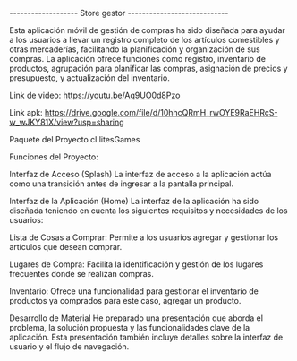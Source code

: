 
-------------------   Store gestor   ----------------------------

Esta aplicación móvil de gestión de compras ha sido diseñada para ayudar a los usuarios a llevar un registro completo de los artículos comestibles y otras mercaderías, facilitando la planificación y organización de sus compras. La aplicación ofrece funciones como registro, inventario de productos, agrupación para planificar las compras, asignación de precios y presupuesto, y actualización del inventario.

Link de video: https://youtu.be/Aq9UO0d8Pzo

Link apk: https://drive.google.com/file/d/10hhcQRmH_rwOYE9RaEHRcS-w_wJKY81X/view?usp=sharing


Paquete del Proyecto
cl.litesGames


Funciones del Proyecto:

Interfaz de Acceso (Splash)
La interfaz de acceso a la aplicación actúa como una transición antes de ingresar a la pantalla principal.

Interfaz de la Aplicación (Home)
La interfaz de la aplicación ha sido diseñada teniendo en cuenta los siguientes requisitos y necesidades de los usuarios:

Lista de Cosas a Comprar: Permite a los usuarios agregar y gestionar los artículos que desean comprar.

Lugares de Compra: Facilita la identificación y gestión de los lugares frecuentes donde se realizan compras.

Inventario: Ofrece una funcionalidad para gestionar el inventario de productos ya comprados para este caso, agregar un producto.

Desarrollo de Material
He preparado una presentación que aborda el problema, la solución propuesta y las funcionalidades clave de la aplicación. Esta presentación también incluye detalles sobre la interfaz de usuario y el flujo de navegación.


